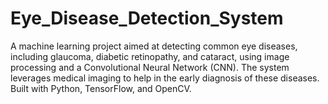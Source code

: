 # Eye_Disease_Detection_System
A machine learning project aimed at detecting common eye diseases, including glaucoma, diabetic retinopathy, and cataract, using image processing and a Convolutional Neural Network (CNN). The system leverages medical imaging to help in the early diagnosis of these diseases. Built with Python, TensorFlow, and OpenCV.
